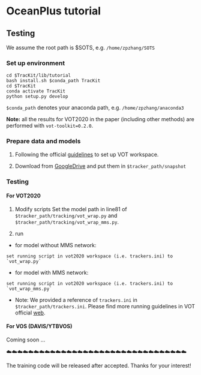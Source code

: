 # OceanPlus tutorial
## Testing

We assume the root path is $SOTS, e.g. `/home/zpzhang/SOTS`

### Set up environment

```
cd $TracKit/lib/tutorial
bash install.sh $conda_path TracKit
cd $TracKit
conda activate TracKit
python setup.py develop
```
`$conda_path` denotes your anaconda path, e.g. `/home/zpzhang/anaconda3`


**Note:**  all the results for VOT2020 in the paper (including other methods) are performed with `vot-toolkit=0.2.0`.


### Prepare data and models

1. Following the official [guidelines](https://www.votchallenge.net/howto/tutorial_python.html) to set up VOT workspace.

2. Download from [GoogleDrive](https://drive.google.com/drive/folders/1Z6gPsRcheK4ZPbxpAAM7OjyyeyKF7e4G?usp=sharing) and put them in `$tracker_path/snapshot`


### Testing

#### For VOT2020

1. Modify scripts
Set the model path in line81 of `$tracker_path/tracking/vot_wrap.py` and `$tracker_path/tracking/vot_wrap_mms.py`.

2. run

- for model without MMS network:
```
set running script in vot2020 workspace (i.e. trackers.ini) to `vot_wrap.py`
```
- for model with MMS network:
```
set running script in vot2020 workspace (i.e. trackers.ini) to `vot_wrap_mms.py`
```
- Note: We provided a reference of `trackers.ini` in `$tracker_path/trackers.ini`. Please find more running guidelines in VOT official [web](https://www.votchallenge.net/howto/tutorial_python.html).

#### For VOS (DAVIS/YTBVOS)
Coming soon ...

:cloud::cloud::cloud::cloud::cloud::cloud::cloud::cloud::cloud::cloud::cloud::cloud::cloud::cloud::cloud::cloud::cloud::cloud::cloud::cloud::cloud::cloud::cloud::cloud::cloud::cloud::cloud::cloud::cloud::cloud::cloud::cloud::cloud:

The training code will be released after accepted. Thanks for your interest!
 

